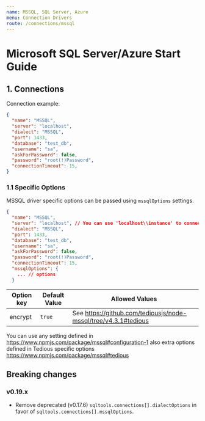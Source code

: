 ```yaml
---
name: MSSQL, SQL Server, Azure
menu: Connection Drivers
route: /connections/mssql
---
```


# Microsoft SQL Server/Azure Start Guide

## 1. Connections

Connection example:
```json
{
  "name": "MSSQL",
  "server": "localhost",
  "dialect": "MSSQL",
  "port": 1433,
  "database": "test_db",
  "username": "sa",
  "askForPassword": false,
  "password": "root(!)Password",
  "connectionTimeout": 15,
}
```

### 1.1 Specific Options

MSSQL driver specific options can be passed using `mssqlOptions` settings.

```json
{
  "name": "MSSQL",
  "server": "localhost", // You can use 'localhost\\instance' to connect to named instance
  "dialect": "MSSQL",
  "port": 1433,
  "database": "test_db",
  "username": "sa",
  "askForPassword": false,
  "password": "root(!)Password",
  "connectionTimeout": 15,
  "mssqlOptions": {
    ... // options
  }
```

| Option key  | Default Value | Allowed Values |
| ------------- | ------------- | ------------- |
| encrypt  | `true`  | See https://github.com/tediousjs/node-mssql/tree/v4.3.1#tedious |

You can use any setting defined in https://www.npmjs.com/package/mssql#configuration-1 also extra options defined in Tedious specific options https://www.npmjs.com/package/mssql#tedious

## Breaking changes

### v0.19.x

* Remove deprecated (v0.17.6) `sqltools.connections[].dialectOptions` in favor of `sqltools.connections[].mssqlOptions`.